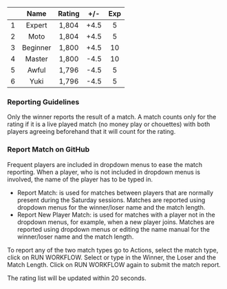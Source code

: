 | |Name|Rating|+/-|Exp|
|-|:--:|:----:|:-:|:-:|
|1|Expert|1,804|+4.5|5|
|2|Moto|1,804|+4.5|5|
|3|Beginner|1,800|+4.5|10|
|4|Master|1,800|-4.5|10|
|5|Awful|1,796|-4.5|5|
|6|Yuki|1,796|-4.5|5|


### Reporting Guidelines

Only the winner reports the result of a match.
A match counts only for the rating if it is a live played match (no money play or chouettes)
with both players agreeing beforehand that it will count for the rating.


### Report Match on GitHub

Frequent players are included in dropdown menus to ease the match reporting.
When a player, who is not included in dropdown menus is involved, the name of the player has to be typed in.

- Report Match:  is used for matches between players that are normally present during the Saturday sessions.
  Matches are reported using dropdown menus for the winner/loser name and the match length.
- Report New Player Match:  is used for matches with a player not in the dropdown menus, for example, when a new player joins.
  Matches are reported using dropdown menus or editing the name manual for the winner/loser name and the match length.

To report any of the two match types go to Actions, select the match type, click on RUN WORKFLOW.
Select or type in the Winner, the Loser and the Match Length.
Click on RUN WORKFLOW again to submit the match report.

The rating list will be updated within 20 seconds.
